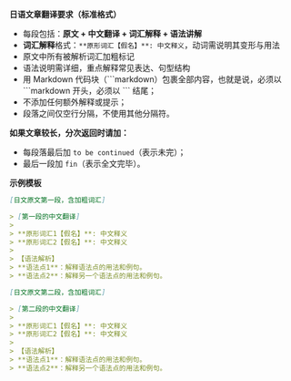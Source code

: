 **日语文章翻译要求（标准格式）**

* 每段包括：**原文 + 中文翻译 + 词汇解释 + 语法讲解**
* **词汇解释**格式：`**原形词汇【假名】**: 中文释义`，动词需说明其变形与用法
* 原文中所有被解析词汇加粗标记
* 语法说明需详细，重点解释常见表达、句型结构
* 用 Markdown 代码块（\`\`\`markdown）包裹全部内容，也就是说，必须以 \`\`\`markdown 开头，必须以 \`\`\` 结尾；
* 不添加任何额外解释或提示；
* 段落之间仅空行分隔，不使用其他分隔符。

**如果文章较长，分次返回时请加：**

* 每段落最后加 `to be continued`（表示未完）；
* 最后一段加 `fin`（表示全文完毕）。

**示例模板**

```markdown
[日文原文第一段，含加粗词汇]

> [第一段的中文翻译]
>
> **原形词汇1【假名】**: 中文释义
> **原形词汇2【假名】**: 中文释义
>
> 【语法解析】
> **语法点1**：解释语法点的用法和例句。
> **语法点2**：解释另一个语法点的用法和例句。

[日文原文第二段，含加粗词汇]

> [第二段的中文翻译]
>
> **原形词汇1【假名】**: 中文释义
> **原形词汇2【假名】**: 中文释义
>
> 【语法解析】
> **语法点1**：解释语法点的用法和例句。
> **语法点2**：解释另一个语法点的用法和例句。
```
